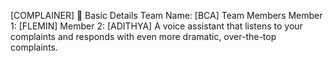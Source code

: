 [COMPLAINER] 🎯
Basic Details
Team Name: [BCA]
Team Members
Member 1: [FLEMIN] 
Member 2: [ADITHYA] 
A voice assistant that listens to your complaints and responds with even more dramatic, over-the-top complaints.



